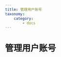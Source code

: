 ```yaml
---
title: 管理用户账号
taxonomy:
    category:
        - docs
---
```


<!-- reviewed by fiona -->

# 管理用户账号 
